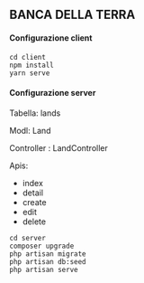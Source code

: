## BANCA DELLA TERRA

#### Configurazione client
```
cd client
npm install
yarn serve
```

#### Configurazione server

Tabella: lands

Modl: Land

Controller : LandController

Apis: 
- index
- detail
- create
- edit
- delete

```
cd server
composer upgrade
php artisan migrate
php artisan db:seed
php artisan serve
```
